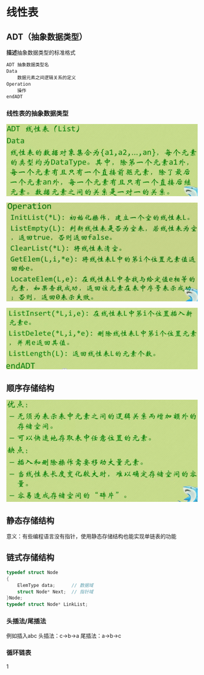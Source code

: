 # 线性表

## ADT（抽象数据类型）

**描述**抽象数据类型的标准格式

```txt
ADT 抽象数据类型名
Data
	数据元素之间逻辑关系的定义
Operation
	操作
endADT
```

### 线性表的抽象数据类型

![image-20210304115704152](%E7%BA%BF%E6%80%A7%E8%A1%A8.assets/image-20210304115704152.png)

![image-20210304115946611](%E7%BA%BF%E6%80%A7%E8%A1%A8.assets/image-20210304115946611.png)

![image-20210304120110942](%E7%BA%BF%E6%80%A7%E8%A1%A8.assets/image-20210304120110942.png)

## 顺序存储结构

![image-20210304130141175](%E7%BA%BF%E6%80%A7%E8%A1%A8.assets/image-20210304130141175.png)

## 静态存储结构

意义：有些编程语言没有指针，使用静态存储结构也能实现单链表的功能

## 链式存储结构

```c
typedef struct Node
{
	ElemType data;		// 数据域
    struct Node* Next;	// 指针域
}Node;
typedef struct Node* LinkList;
```

### 头插法/尾插法

例如插入abc
头插法：c->b->a
尾插法：a->b->c

### 循环链表

1